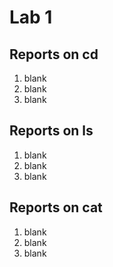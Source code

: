 # Lab 1

## Reports on cd
  1. blank
  2. blank 
  3. blank 
     
## Reports on ls 
  1. blank
  2. blank
  3. blank

## Reports on cat 
  1. blank
  2. blank
  3. blank
